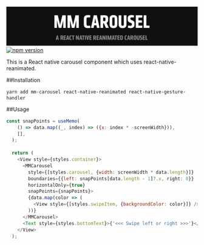 ![banner](/banner.png)
[![npm version](https://badge.fury.io/js/%40mm-carousel.svg)](https://badge.fury.io/js/%40mm-carousel)

This is a React native carousel component which uses react-native-reanimated.

##Installation
```
yarn add mm-carousel react-native-reanimated react-native-gesture-handler
```

##Usage
```js
const snapPoints = useMemo(
    () => data.map((_, index) => ({x: index * -screenWidth})),
    [],
  );

  return (
    <View style={styles.container}>
      <MMCarousel
        style={[styles.carousel, {width: screenWidth * data.length}]}
        boundaries={{left: snapPoints[data.length - 1]?.x, right: 0}}
        horizontalOnly={true}
        snapPoints={snapPoints}>
        {data.map(color => (
          <View style={[styles.swipeItem, {backgroundColor: color}]} />
        ))}
      </MMCarousel>
      <Text style={styles.bottomText}>{'<<< Swipe left or right >>>'}</Text>
    </View>
  );
```
